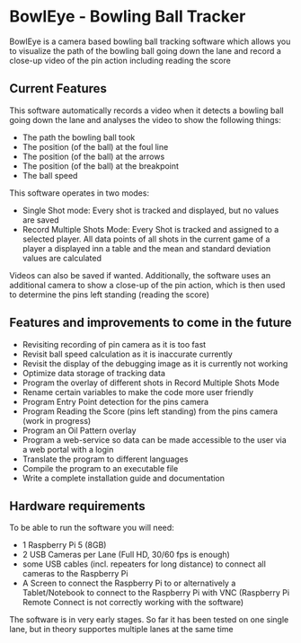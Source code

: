 # BowlEye - Bowling Ball Tracker
BowlEye is a camera based bowling ball tracking software which allows you to visualize the path of the bowling ball going down the lane and record a close-up video of the pin action including reading the score

## Current Features
This software automatically records a video when it detects a bowling ball going down the lane and analyses the video to show the following things:
- The path the bowling ball took
- The position (of the ball) at the foul line
- The position (of the ball) at the arrows
- The position (of the ball) at the breakpoint
- The ball speed

This software operates in two modes:
- Single Shot mode: Every shot is tracked and displayed, but no values are saved
- Record Multiple Shots Mode: Every Shot is tracked and assigned to a selected player. All data points of all shots in the current game of a player a displayed inn a table and the mean and standard deviation values are calculated

Videos can also be saved if wanted.
Additionally, the software uses an additional camera to show a close-up of the pin action, which is then used to determine the pins left standing (reading the score)

## Features and improvements to come in the future
- Revisiting recording of pin camera as it is too fast
- Revisit ball speed calculation as it is inaccurate currently
- Revisit the display of the debugging image as it is currently not working
- Optimize data storage of tracking data
- Program the overlay of different shots in Record Multiple Shots Mode
- Rename certain variables to make the code more user friendly
- Program Entry Point detection for the pins camera
- Program Reading the Score (pins left standing) from the pins camera (work in progress)
- Program an Oil Pattern overlay
- Program a web-service so data can be made accessible to the user via a web portal with a login
- Translate the program to different languages
- Compile the program to an executable file
- Write a complete installation guide and documentation

## Hardware requirements
To be able to run the software you will need:
- 1 Raspberry Pi 5 (8GB)
- 2 USB Cameras per Lane (Full HD, 30/60 fps is enough)
- some USB cables (incl. repeaters for long distance) to connect all cameras to the Raspberry Pi
- A Screen to connect the Raspberry Pi to or alternatively a Tablet/Notebook to connect to the Raspberry Pi with VNC (Raspberry Pi Remote Connect is not correctly working with the software)

The software is in very early stages. So far it has been tested on one single lane, but in theory supportes multiple lanes at the same time

  
